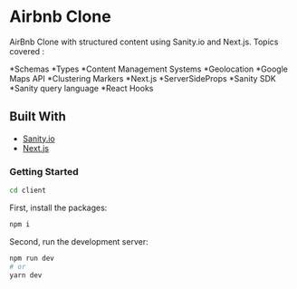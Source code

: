 # Airbnb Clone

AirBnb Clone with structured content using Sanity.io and Next.js.
Topics covered :

*Schemas
*Types
*Content Management Systems
*Geolocation
*Google Maps API
*Clustering Markers
*Next.js
*ServerSideProps
*Sanity SDK
*Sanity query language
\*React Hooks

## Built With

- [Sanity.io](https://www.sanity.io/)
- [Next.js](https://nextjs.org/)

### Getting Started

```bash
cd client
```

First, install the packages:

```bash
npm i
```

Second, run the development server:

```bash
npm run dev
# or
yarn dev
```
